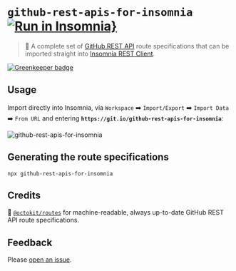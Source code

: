 # `github-rest-apis-for-insomnia` [![Run in Insomnia}](https://insomnia.rest/images/run.svg)](https://insomnia.rest/run/?label=GitHub%20REST%20API&uri=https%3A%2F%2Fgit.io%2Fgithub-rest-apis-for-insomnia)

> :100: A complete set of [GitHub REST API](https://developer.github.com/v3/) route specifications that can be imported straight into [Insomnia REST Client](https://insomnia.rest/).

[![Greenkeeper badge](https://badges.greenkeeper.io/swinton/github-rest-apis-for-insomnia.svg)](https://greenkeeper.io/)

## Usage

Import directly into Insomnia, via `Workspace` :arrow_right: `Import/Export` :arrow_right: `Import Data` :arrow_right: `From URL` and entering **`https://git.io/github-rest-apis-for-insomnia`**:

![github-rest-apis-for-insomnia](https://user-images.githubusercontent.com/27806/53533284-ea904a00-3abf-11e9-8b0a-0bfe8358369c.gif)

## Generating the route specifications

```
npx github-rest-apis-for-insomnia
```

## Credits

:bow: [`@octokit/routes`](https://github.com/octokit/routes) for machine-readable, always up-to-date GitHub REST API route specifications.

## Feedback

Please [open an issue](/swinton/github-rest-apis-for-insomnia/issues/new).
